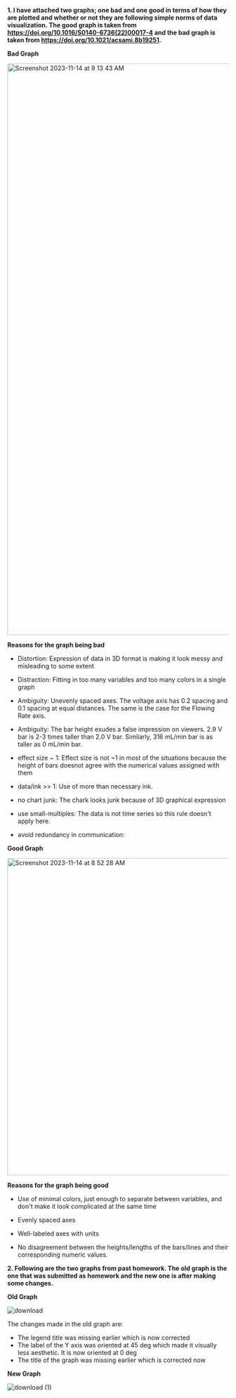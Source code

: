 **1. I have attached two graphs; one bad and one good in terms of how they are plotted and whether or not they are following simple norms of data visualization. The good graph is taken from https://doi.org/10.1016/S0140-6736(22)00017-4 and the bad graph is taken from https://doi.org/10.1021/acsami.8b19251.**




**Bad Graph**

<img width="1301" alt="Screenshot 2023-11-14 at 9 13 43 AM" src="https://github.com/himalachudel/FDSFE_HAcharya/assets/144074437/d300576a-597f-4be2-8df4-1b213af2a0fa">

**Reasons for the graph being bad**

- Distortion: Expression of data in 3D format is making it look messy and misleading to some extent
  
- Distraction: Fitting in too many variables and too many colors in a single graph
  
- Ambiguity: Unevenly spaced axes. The voltage axis has 0.2 spacing and 0.1 spacing at equal 
  distances. The same is the case for the Flowing Rate axis.
  
- Ambiguity: The bar height exudes a false impression on viewers. 2.9 V bar is 2-3 times 
  taller than 2.0 V bar. Similarly, 316 mL/min bar is as taller as 0 mL/min bar.

- effect size ~ 1: Effect size is not ~1 in most of the situations because the height of bars doesnot agree with the numerical values assigned with them

- data/ink >> 1: Use of more than necessary ink.

- no chart junk: The chark looks junk because of 3D graphical expression

- use small-multiples: The data is not time series so this rule doesn't apply here.
  
- avoid redundancy in communication: 






**Good Graph**

<img width="722" alt="Screenshot 2023-11-14 at 8 52 28 AM" src="https://github.com/himalachudel/FDSFE_HAcharya/assets/144074437/e12c8078-b002-45f4-b57c-9c9e9945d400">




**Reasons for the graph being good**

- Use of minimal colors, just enough to separate between variables, and don't make it 
  look complicated at the same time

- Evenly spaced axes

- Well-labeled axes with units

- No disagreement between the heights/lengths of the bars/lines and their 
  corresponding numeric values.











**2. Following are the two graphs from past homework. The old graph is the one that was submitted as homework and the new one is after making some changes.**

**Old Graph** 


![download](https://github.com/himalachudel/FDSFE_HAcharya/assets/144074437/c479bc75-c48b-4b54-9573-7463e0aa8f35)



The changes made in the old graph are:
- The legend title was missing earlier which is now corrected
- The label of the Y axis was oriented at 45 deg which made it visually less aesthetic. It is now oriented at 0 deg
- The title of the graph was missing earlier which is corrected now

**New Graph**


![download (1)](https://github.com/himalachudel/FDSFE_HAcharya/assets/144074437/74b576dc-cd25-4e08-b4d9-83da4713c6cd)


